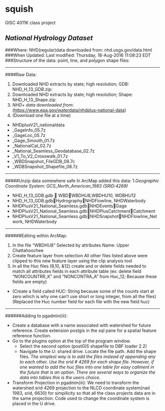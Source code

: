 # squish
GISC 4011K class project

## _National Hydrology Dataset_


###Where: NHD(regular)data downloaded from: nhd.usgs.gov/data.html
###When Updated: Last modified: Thursday, 18-Aug-2016 11:08:23 EDT
###Structure of the data: point, line, and polygon shape files:

---

####Raw Data:
1. Downloaded NHD extracts by state; high resolution; GDB: NHD_H_13_GDB.zip:
2. Downloaded NHD extracts by state; high resolution; Shape: NHD_H_13_Shape.zip:
3. *NHD+ data downloaded from*: (https://www.epa.gov/waterdata/nhdplus-national-data)
4. (Download one file at a time)
  + NHDplusV21_nationaldata
  + _GageInfo_05.7z
  + _GageLoc_05.7z
  + _Gage_Smooth_01.7z
  + _NationalCat_02.7z
  + _National_Seamless_Geodatabase_02.7z
  + _V1_To_V2_Crosswalk_01.7z
  + _WBDSnapshot_FileGDB_08.7c
  + _WDBSnapshot_Shapefile_08.7z
  
---

#####Unzip data somewhere safe
In ArcMap added this data:
1.*Geographic Coordinate System: GCS_North_American_1983 (SRID:4269)*
  + NHD_H_13_GDB.gdb  WBDWBDHU8,WBDHU10, WDBHU12
  + NHD_H_13_GDB.gdbHydrographyNHDFlowline, NHDWaterbody
  + NHDPlusV21_National_Seamless.gdbNHDEventsGage
  + NHDPlusV21_National_Seamless.gdbNHDPlusCatchmentCatchment
  + NHDPlusV21_National_Seamless.gdbNHDSnapshotNHDFlowline_Network, NHDWaterbody
  
---

######Editing within ArcMap:
1. In the file “WBDHU8” Selected by attributes Name: Upper Chattahoochee
2. Create feature layer from selection 
All other files listed above were clipped to this new feature layer using the clip analysis tool
3. In all the Huc files (8,10, &12) create and or delete fields needed to match all attributes fields in each attribute table (ex: delete field “NONCOUNTRR_K” and “NONCONTRA_A” from Huc_12; Because these fields are empty) 
  + (Create a field called HUC: String because some of the counts start at zero which is why one can’t use short or long integer, from all the files) (Replaced the Huc number field for each file with the new field huc)

---

######Adding to pgadmin(iii):
  - Create a database with a name associated with watershed for future reference. Create extension postgis in the sql pane for a spatial feature reference function.
  - Go to the plugins option at the top of the program window.  
    + Select the second option (postGIS shapefile to DBF loader 2.2) 
    + Navigate to the U: shared drive. Locate the file path. Add the shape files. 
    *The simplest way is to add the files instead of appending any to each other. Use the srid # 4269 for each shape file. However, if one wanted to add the huc files into one table for easy callment in the future that is an option.  There are several ways to organize the data into tables this is  the users choice.*
  - Transform Projection in pgadmin(iii):
We need to transform the watershed srid 4269 projection to the NLCD coordinate system(nad 1983, srid, 6630) for simpilicity so that all the  class projects data are in the same projection.  Code used to change the coordinate system is placed in the U drive.
 


